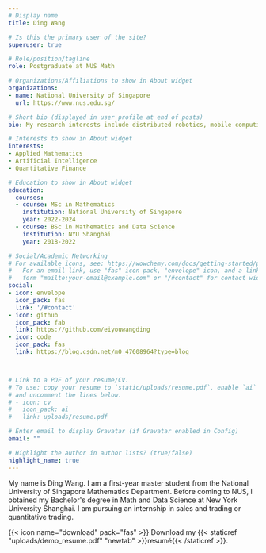 ```yaml
---
# Display name
title: Ding Wang

# Is this the primary user of the site?
superuser: true

# Role/position/tagline
role: Postgraduate at NUS Math

# Organizations/Affiliations to show in About widget
organizations:
- name: National University of Singapore
  url: https://www.nus.edu.sg/

# Short bio (displayed in user profile at end of posts)
bio: My research interests include distributed robotics, mobile computing and programmable matter.

# Interests to show in About widget
interests:
- Applied Mathematics
- Artificial Intelligence
- Quantitative Finance

# Education to show in About widget
education:
  courses:
  - course: MSc in Mathematics
    institution: National University of Singapore
    year: 2022-2024
  - course: BSc in Mathematics and Data Science
    institution: NYU Shanghai
    year: 2018-2022

# Social/Academic Networking
# For available icons, see: https://wowchemy.com/docs/getting-started/page-builder/#icons
#   For an email link, use "fas" icon pack, "envelope" icon, and a link in the
#   form "mailto:your-email@example.com" or "/#contact" for contact widget.
social:
- icon: envelope
  icon_pack: fas
  link: '/#contact'
- icon: github
  icon_pack: fab
  link: https://github.com/eiyouwangding
- icon: code
  icon_pack: fas
  link: https://blog.csdn.net/m0_47608964?type=blog



# Link to a PDF of your resume/CV.
# To use: copy your resume to `static/uploads/resume.pdf`, enable `ai` icons in `params.toml`, 
# and uncomment the lines below.
# - icon: cv
#   icon_pack: ai
#   link: uploads/resume.pdf

# Enter email to display Gravatar (if Gravatar enabled in Config)
email: ""

# Highlight the author in author lists? (true/false)
highlight_name: true
---
```


My name is Ding Wang. I am a first-year master student from the National University of Singapore Mathematics Department. Before coming to NUS, I obtained my Bachelor's degree in Math and Data Science at New York University Shanghai. I am pursuing an internship in sales and trading or quantitative trading.

{{< icon name="download" pack="fas" >}} Download my {{< staticref "uploads/demo_resume.pdf" "newtab" >}}resumé{{< /staticref >}}.
